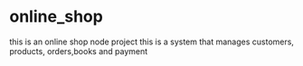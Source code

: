 # online_shop
this is an online shop node project
this is a system that manages customers, products, orders,books and payment
